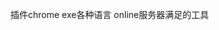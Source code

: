 插件chrome 
exe各种语言
online服务器满足的工具







































































































































